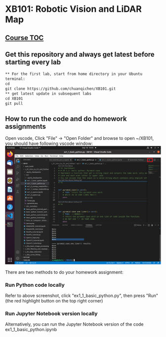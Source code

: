 # XB101: Robotic Vision and LiDAR Map

## [Course TOC](https://github.com/chuanqichen/XB101/blob/master/TOC.md)

## Get this repository and always get latest before starting every lab
```
** For the first lab, start from home directory in your Ubuntu terminal: 
cd 
git clone https://github.com/chuanqichen/XB101.git
** get latest update in subsequent labs 
cd XB101
git pull
```

## How to run the code and do homework assignments 
Open vscode, Click "File" -> "Open Folder" and browse to open ~/XB101, you should have following vscode window: 
<img src="XB101_VSCode.png" width="800">

There are two methods to do your homework assignment: 
### Run Python code locally 
Refer to above screenshot, click "ex1_1_basic_python.py", then press "Run" (the red highlight button on the top right corner)

### Run Jupyter Notebook version locally 
Alternatively, you can run the Jupyter Notebook version of the code ex1_1_basic_python.ipynb



